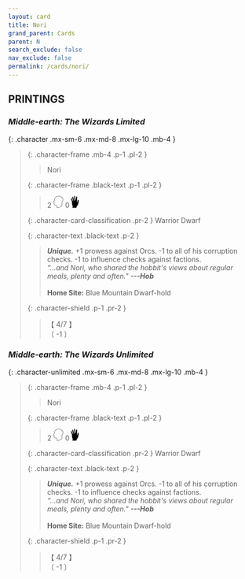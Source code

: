 ```yaml
---
layout: card
title: Nori
grand_parent: Cards
parent: N
search_exclude: false
nav_exclude: false
permalink: /cards/nori/
---
```


## PRINTINGS


### _Middle-earth: The Wizards Limited_

{: .character .mx-sm-6 .mx-md-8 .mx-lg-10 .mb-4 }
> {: .character-frame .mb-4 .p-1 .pl-2 }
> > <div class="card-mp"></div>
> > <div class="character-card-name">Nori</div>
>
> {: .character-frame .black-text .p-1 .pl-2 }
> > 2 ![](/assets/images/mind.svg) 0![](/assets/images/di.svg)
>
> {: .character-card-classification .pr-2 }
> Warrior Dwarf
>
> {: .character-text .black-text .p-2 }
> > _**Unique.**_ +1 prowess against Orcs. -1 to all of his corruption checks. -1 to influence checks against factions. <br>_“...and Nori, who shared the hobbit's views about regular meals, plenty and often."_ ***---&#65279;Hob***  <br><br>**Home Site:** Blue Mountain Dwarf-hold 
>
> {: .character-shield .p-1 .pr-2 }
> > <div class="card-shield">【 4/7 】</div>
> > <div class="card-corruption">〔 -1 〕</div>

### _Middle-earth: The Wizards Unlimited_

{: .character-unlimited .mx-sm-6 .mx-md-8 .mx-lg-10 .mb-4 }
> {: .character-frame .mb-4 .p-1 .pl-2 }
> > <div class="card-mp"></div>
> > <div class="character-card-name">Nori</div>
>
> {: .character-frame .black-text .p-1 .pl-2 }
> > 2 ![](/assets/images/mind.svg) 0![](/assets/images/di.svg)
>
> {: .character-card-classification .pr-2 }
> Warrior Dwarf
>
> {: .character-text .black-text .p-2 }
> > _**Unique.**_ +1 prowess against Orcs. -1 to all of his corruption checks. -1 to influence checks against factions. <br>_“...and Nori, who shared the hobbit's views about regular meals, plenty and often."_ ***---&#65279;Hob***  <br><br>**Home Site:** Blue Mountain Dwarf-hold 
>
> {: .character-shield .p-1 .pr-2 }
> > <div class="card-shield">【 4/7 】</div>
> > <div class="card-corruption">〔 -1 〕</div>
